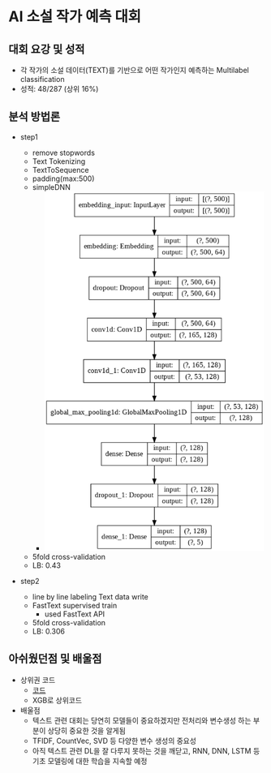 # AI 소설 작가 예측 대회

## 대회 요강 및 성적
- 각 작가의 소설 데이터(TEXT)를 기반으로 어떤 작가인지 예측하는 Multilabel classification
- 성적: 48/287 (상위 16%)


## 분석 방법론
    
- step1
    - remove stopwords  
    - Text Tokenizing
    - TextToSequence
    - padding(max:500)
    - simpleDNN
        - <img src = './image/dnn_model.png'> 
    - 5fold cross-validation
    - LB: 0.43
    
- step2
    - line by line labeling Text data write
    - FastText supervised train
        - used FastText API
    - 5fold cross-validation
    - LB: 0.306
    
    
    
## 아쉬웠던점 및 배울점
- 상위권 코드
    - [코드](https://dacon.io/competitions/official/235670/codeshare/1894?page=1&dtype=recent&ptype=pub)
    - XGB로 상위코드
- 배울점
    - 텍스트 관련 대회는 당연히 모델들이 중요하겠지만 전처리와 변수생성 하는 부분이 상당히 중요한 것을 알게됨
    - TFIDF, CountVec, SVD 등 다양한 변수 생성의 중요성
    - 아직 텍스트 관련 DL을 잘 다루지 못하는 것을 깨닫고, RNN, DNN, LSTM 등 기초 모델링에 대한 학습을 지속할 예정
    
    
    
    
    
